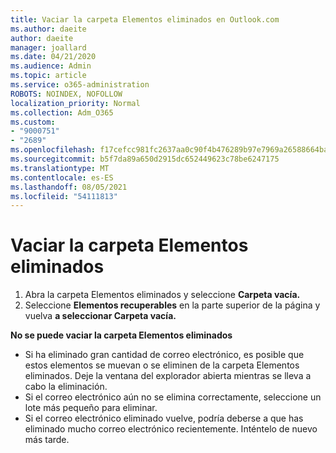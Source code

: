 ```yaml
---
title: Vaciar la carpeta Elementos eliminados en Outlook.com
ms.author: daeite
author: daeite
manager: joallard
ms.date: 04/21/2020
ms.audience: Admin
ms.topic: article
ms.service: o365-administration
ROBOTS: NOINDEX, NOFOLLOW
localization_priority: Normal
ms.collection: Adm_O365
ms.custom:
- "9000751"
- "2689"
ms.openlocfilehash: f17cefcc981fc2637aa0c90f4b476289b97e7969a26588664baf67485daf5d5b
ms.sourcegitcommit: b5f7da89a650d2915dc652449623c78be6247175
ms.translationtype: MT
ms.contentlocale: es-ES
ms.lasthandoff: 08/05/2021
ms.locfileid: "54111813"
---
```

# <a name="empty-the-deleted-items-folder"></a>Vaciar la carpeta Elementos eliminados

1. Abra la carpeta Elementos eliminados y seleccione **Carpeta vacía.**
2. Seleccione **Elementos recuperables** en la parte superior de la página y vuelva **a seleccionar Carpeta vacía.**

**No se puede vaciar la carpeta Elementos eliminados**

- Si ha eliminado gran cantidad de correo electrónico, es posible que estos elementos se muevan o se eliminen de la carpeta Elementos eliminados. Deje la ventana del explorador abierta mientras se lleva a cabo la eliminación.
- Si el correo electrónico aún no se elimina correctamente, seleccione un lote más pequeño para eliminar.
- Si el correo electrónico eliminado vuelve, podría deberse a que has eliminado mucho correo electrónico recientemente. Inténtelo de nuevo más tarde.